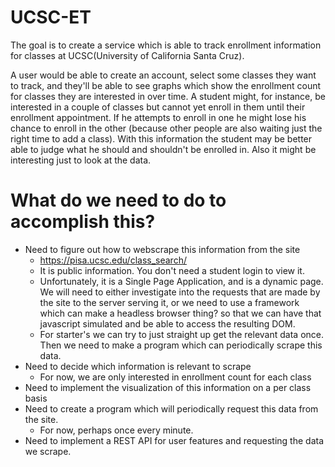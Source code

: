 # UCSC-ET

The goal is to create a service which is able to track enrollment information for
classes at UCSC(University of California Santa Cruz).

A user would be able to create an account, select some classes they want to track,
and they'll be able to see graphs which show the enrollment count for classes they
are interested in over time.
A student might, for instance, be interested in a couple of classes but cannot yet
enroll in them until their enrollment appointment. If he attempts to enroll in one
he might lose his chance to enroll in the other (because other people are also
waiting just the right time to add a class). With this information the student may
be better able to judge what he should and shouldn't be enrolled in.
Also it might be interesting just to look at the data.

# What do we need to do to accomplish this?
- Need to figure out how to webscrape this information from the site
  - https://pisa.ucsc.edu/class_search/
  - It is public information. You don't need a student login to view it.
  - Unfortunately, it is a Single Page Application, and is a dynamic page. We will
  need to either investigate into the requests that are made by the site to the
  server serving it, or we need to use a framework which can make a headless browser
  thing? so that we can have that javascript simulated and be able to access the
  resulting DOM.
  - For starter's we can try to just straight up get the relevant data once. Then
  we need to make a program which can periodically scrape this data.
- Need to decide which information is relevant to scrape
  - For now, we are only interested in enrollment count for each class
- Need to implement the visualization of this information on a per class basis
- Need to create a program which will periodically request this data from the site.
  - For now, perhaps once every minute.
- Need to implement a REST API for user features and requesting the data we scrape.
